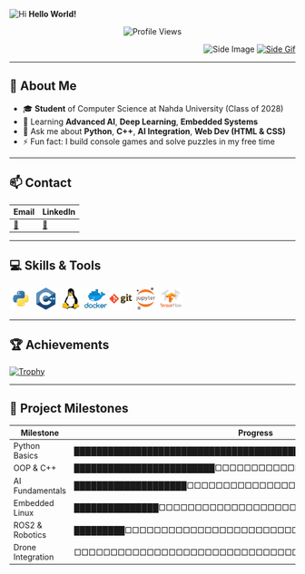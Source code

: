 <!-- README Profile for Youssef Ashraf Abdelhamid -->

<p align="left">
  <img src="https://github.com/sciencepal/sciencepal/blob/master/assets/Hi.gif" width="35px" alt="Hi"> <strong>Hello World!</strong>
</p>

<p align="center">
  <img src="https://komarev.com/ghpvc/?username=yoa4068&label=Profile%20Visits&color=blue&style=flat-square" alt="Profile Views">
</p>

<p align="right">
  <img src="https://github.com/sciencepal/sciencepal/blob/master/assets/life_balance.gif" width="200" alt="Side Image">
  <a href="mailto:yoa4068@gmail.com">
    <img src="https://media3.giphy.com/media/ZEB6yFbLnhyQf7g3hn/giphy.gif" width="150" alt="Side Gif">
  </a>
</p>

---

## 🔭 About Me

- 🎓 **Student** of Computer Science at Nahda University (Class of 2028)  
- 🌱 Learning **Advanced AI**, **Deep Learning**, **Embedded Systems**  
- 💬 Ask me about **Python**, **C++**, **AI Integration**, **Web Dev (HTML & CSS)**  
- ⚡ Fun fact: I build console games and solve puzzles in my free time  

---

## 📫 Contact

| Email                                    | LinkedIn                                  |
|------------------------------------------|-------------------------------------------|
| <a href="mailto:yoa4068@gmail.com">📧</a> | <a href="https://www.linkedin.com/in/youssef-ashraf-alagmaoy-3a7444302?utm_source=share&utm_campaign=share_via&utm_content=profile&utm_medium=android_app">🔗</a> |

---

## 💻 Skills & Tools

<code><img height="40" src="https://raw.githubusercontent.com/github/explore/master/topics/python/python.png" alt="Python"></code>
<code><img height="40" src="https://raw.githubusercontent.com/github/explore/master/topics/cpp/cpp.png" alt="C++"></code>
<code><img height="40" src="https://raw.githubusercontent.com/github/explore/master/topics/linux/linux.png" alt="Linux"></code>
<code><img height="40" src="https://raw.githubusercontent.com/github/explore/master/topics/docker/docker.png" alt="Docker"></code>
<code><img height="40" src="https://raw.githubusercontent.com/github/explore/master/topics/git/git.png" alt="Git"></code>
<code><img height="40" src="https://raw.githubusercontent.com/github/explore/master/topics/jupyter-notebook/jupyter-notebook.png" alt="Jupyter"></code>
<code><img height="40" src="https://raw.githubusercontent.com/github/explore/master/topics/tensorflow/tensorflow.png" alt="TensorFlow"></code>

---


## 🏆 Achievements

[![Trophy](https://github-profile-trophy.vercel.app/?username=yoa4068&theme=juicyfresh&no-frame=true&margin-w=15&no-bg=true)](https://github.com/yoa4068)

---

## 🚀 Project Milestones

| Milestone             | Progress     |
|-----------------------|--------------|
| Python Basics         | ██████████████████████████████████████████████████     |
| OOP & C++             | █████████████████████████□□□□□□□□□□□□□□□□□□□□□□□□□     |
| AI Fundamentals       | ████████████████████□□□□□□□□□□□□□□□□□□□□□□□□□□□□□□     |
| Embedded Linux        | ███████████████□□□□□□□□□□□□□□□□□□□□□□□□□□□□□□□□□□□     |
| ROS2 & Robotics       | █████████□□□□□□□□□□□□□□□□□□□□□□□□□□□□□□□□□□□□□□□□□     |
| Drone Integration     | □□□□□□□□□□□□□□□□□□□□□□□□□□□□□□□□□□□□□□□□□□□□□□□□□□     |
